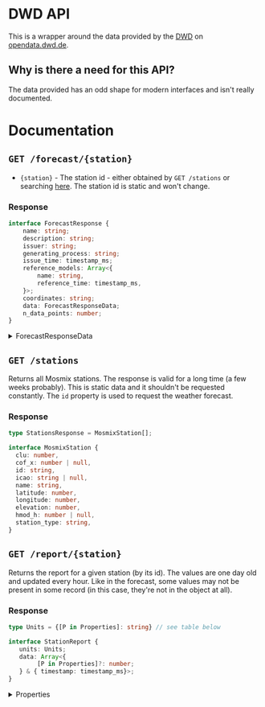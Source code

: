 # DWD API

This is a wrapper around the data provided by the [DWD](https://www.dwd.de/) on [opendata.dwd.de](https://opendata.dwd.de/).

## Why is there a need for this API?

The data provided has an odd shape for modern interfaces and isn't really documented.

# Documentation

## `GET /forecast/{station}`

* `{station}` - The station id - either obtained by `GET /stations` or searching [here](https://www.dwd.de/DE/leistungen/met_verfahren_mosmix/mosmix_stationskatalog.cfg?view=nasPublication). The station id is static and won't change.

### Response

```typescript
interface ForecastResponse {
    name: string;
    description: string;
    issuer: string;
    generating_process: string;
    issue_time: timestamp_ms;
    reference_models: Array<{
        name: string,
        reference_time: timestamp_ms,
    }>;
    coordinates: string;
    data: ForecastResponseData;
    n_data_points: number;
}
```

<details>
<summary>ForecastResponseData</summary>

The response data is an object where all the values are an array of the **same** length.
It can be viewed as a table-like structure:
```typescript
// type ForecastElements = 'temp' | 'dew_point' .... (see table below)

type ForecastResponseData = 
    { [Key in ForecastElements]?: Array<float32 | null>; } & { time_steps: timestamp_ms[]; }
// some elements in the array may be null because they either don't have a value _or_ the value is updated less than other values.


// Note: in e.g. JavaScript (ans JSON) all the values are represented as a `number`, but for other languages that might not be true.
``` 
The property `time_steps` is always present. 

### Properties

For more information take a look at [this](https://opendata.dwd.de/weather/lib/MetElementDefinition.xml).

**Naming**
* `p_*` > probability
* `e_*` > absolute error of ...
* `_{n}h` > last `{n}` hours
* `p{n}{unit}` > 0.`{n}{unit}`

**Units**
* `p` > `%`
* `mm` > millimeters
* `ft` > feet
* `kn` > knots

| Property | Unit | Description | DWD-Name |
| ---------|------|-------------|----------|
|`temp`|K|Temperature 2m above surface|TTT|
|`dew_point`|K|Dewpoint 2m above surface|Td|
|`max_temp`|K|Maximum temperature - within the last 12 hours|TX|
|`min_temp`|K|Minimum temperature - within the last 12 hours|TN|
|`wind_direction`|0Â°..360Â°|Wind direction|DD|
|`wind_speed`|m/s|Wind speed|FF|
|`max_wind_gust_1h`|m/s|Maximum wind gust within the last hour|FX1|
|`max_wind_gust_3h`|m/s|Maximum wind gust within the last 3 hours|FX3|
|`max_wind_gust_12h`|m/s|Maximum wind gust within the last 12 hours|FXh|
|`precipitation_1h_significant_weather`|kg/m2|Total precipitation during the last hour consistent with significant weather|RR1c|
|`precipitation_1h`|kg/m2|Total precipitation during the last hour|RR1|
|`precipitation_3h_significant_weather`|kg/m2|Total precipitation during the last 3 hours consistent with significant weather|RR3c|
|`precipitation_3h`|kg/m2|Total precipitation during the last 3 hours|RR3|
|`snow_rain_eq_1h`|kg/m2|Snow-Rain-Equivalent during the last hour|RRS1c|
|`snow_rain_eq_3h`|kg/m2|Snow-Rain-Equivalent during the last 3 hours|RRS3c|
|`significant_water`|-|Significant Weather|ww|
|`past_weather_6h`|-|Past weather during the last 6 hours|W1W2|
|`total_cloud_cover`|% (0..100)|Total cloud cover|N|
|`effective_cloud_cover`|% (0..100)|Effective cloud cover|Neff|
|`cloud_cover_500ft`|% (0..100)|Cloud cover below 500 ft.|N05|
|`low_cloud_cover`|% (0..100)|Low cloud cover (lower than 2 km)|Nl|
|`midlevel_cloud_cover`|% (0..100)|Midlevel cloud cover (2-7 km)|Nm|
|`high_cloud_cover`|% (0..100)|High cloud cover (>7 km)|Nh|
|`surface_pressure`|Pa|Surface pressure, reduced|PPPP|
|`temp_5cm`|K|Temperature 5cm above surface|T5cm|
|`shortwave_radiation_3h`|kJ/m2|Short wave radiation balance during the last 3 hours|RadS3|
|`global_irradiance`|kJ/m2|Global Irradiance|Rad1h|
|`longwave_radiation_3h`|kJ/m2|Long wave radiation balance during the last 3 hours|RadL3|
|`visibility`|m|Visibility|VV|
|`sunshine_last_hour`|s|Sunshine duration during the last Hour|SunD1|
|`p_wind_gust_25kn_12h`|% (0..100)|Probability of wind gusts >= 25kn within the last 12 hours|FXh25|
|`p_wind_gust_40kn_12h`|% (0..100)|Probability of wind gusts >= 40kn within the last 12 hours|FXh40|
|`p_wind_gust_55kn_12h`|% (0..100)|Probability of wind gusts >= 55kn within the last 12 hours|FXh55|
|`p_fog_1h`|% (0..100)|Probability for fog within the last hour|wwM|
|`p_fog_6h`|% (0..100)|Probability for fog within the last 6 hours|wwM6|
|`p_fog_12h`|% (0..100)|Probability for fog within the last 12 hours|wwMh|
|`p_precipitation_0mm_12h`|% (0..100)|Probability of precipitation > 0.0mm during the last 12 hours|Rh00|
|`p_precipitation_p2mm_6h`|% (0..100)|Probability of precipitation > 0.2mm during the last 6 hours|R602|
|`p_precipitation_p2mm_12h`|% (0..100)|Probability of precipitation > 0.2mm during the last 12 hours|Rh02|
|`p_precipitation_p2mm_24h`|% (0..100)|Probability of precipitation > 0.2mm during the last 24 hours|Rd02|
|`p_precipitation_1mm_12h`|% (0..100)|Probability of precipitation > 1.0mm during the last 12 hours|Rh10|
|`p_precipitation_5mm_6h`|% (0..100)|Probability of precipitation > 5.0mm during the last 6 hours|R650|
|`p_precipitation_5mm_12h`|% (0..100)|Probability of precipitation > 5.0mm during the last 12 hours|Rh50|
|`p_precipitation_5mm_24h`|% (0..100)|Probability of precipitation > 5.0mm during the last 24 hours|Rd50|
|`min_temp_5cm_12h`|K|Minimum surface temperature at 5cm within the last 12 hours|TG|
|`mean_temp_24h`|K|Mean temperature during the last 24 hours|TM|
|`precipitation_duration_1h`|s|Duration of precipitation within the last hour|DRR1|
|`p_drizzle_1h`|% (0..100)|Probability: Occurrence of drizzle within the last hour|wwZ|
|`p_straitform_precipitation_1h`|% (0..100)|Probability: Occurrence of stratiform precipitation within the last hour|wwD|
|`p_convective_precipitation_1h`|% (0..100)|Probability: Occurrence of convective precipitation within the last hour|wwC|
|`p_thunderstorms_1h`|% (0..100)|Probability: Occurrence of thunderstorms within the last hour|wwT|
|`p_liquid_precipitation_1h`|% (0..100)|Probability: Occurrence of liquid precipitation within the last hour|wwL|
|`p_solid_precipitation_1h`|% (0..100)|Probability: Occurrence of solid precipitation within the last hour|wwS|
|`p_freezing_rain_1h`|% (0..100)|Probability: Occurrence of freezing rain within the last hour|wwF|
|`p_precipitation_1h`|% (0..100)|Probability: Occurrence of precipitation within the last hour|wwP|
|`p_visibility_below_1km`|% (0..100)|Probability: Visibility below 1000m|VV10|
|`e_temp`|K|Absolute error temperature 2m above surface|E_TTT|
|`e_wind_speed`|m/s|Absolute error wind speed 10m above surface|E_FF|
|`e_wind_direction`|0Â°..360Â°|Absolute error wind direction|E_DD|
|`e_dew_point`|K|Absolute error dew point 2m above surface|E_Td|
|`precipitation_6h`|kg / m2|Total precipitation during the last 6 hours|RR6|
|`precipitation_6h_significant_weather`|kg / m2|Total precipitation during the last 6 hours consistent with significant weather|RR6c|
|`p_precipitation_0mm_6h`|% (0..100)|Probability of precipitation > 0.0mm during the last 6 hours|R600|
|`p_precipitation_p1mm_1h`|% (0..100)|Probability of precipitation > 0.1 mm during the last hour|R101|
|`p_precipitation_p2mm_1h`|% (0..100)|Probability of precipitation > 0.2 mm during the last hour|R102|
|`p_precipitation_p3mm_1h`|% (0..100)|Probability of precipitation > 0.3 mm during the last hour|R103|
|`p_precipitation_p5mm_1h`|% (0..100)|Probability of precipitation > 0.5 mm during the last hour|R105|
|`p_precipitation_p7mm_1h`|% (0..100)|Probability of precipitation > 0.7 mm during the last hour|R107|
|`p_precipitation_1mm_1h`|% (0..100)|Probability of precipitation > 1.0 mm during the last hour|R110|
|`p_precipitation_2mm_1h`|% (0..100)|Probability of precipitation > 2.0 mm during the last hour|R120|
|`sunshine_duration_yesterday`|s|Yesterdays total sunshine duration |SunD|
|`rel_sunshine_duration_24h`|% (0..100)|Relative sunshine duration within the last 24 hours|RSunD|
|`p_rel_sunshine_duration_24h`|% (0..100)|Probability: relative sunshine duration >  0 % within 24 hours|PSd00|
|`p_rel_sunshine_duration_30p_24h`|% (0..100)|Probability: relative sunshine duration > 30 % within 24 hours|PSd30|
|`p_rel_sunshine_duration_60p_24h`|% (0..100)|Probability: relative sunshine duration > 60 % within 24 hours|PSd60|
|`global_irradiance_1h`|% (0..80)|Global irradiance within the last hour|RRad1|
|`potential_evapotranspiration_24h`|kg / m2|Potential evapotranspiration within the last 24 hours|PEvap|
|`p_precipitation_3mm_1h`|% (0..100)|Probability of precipitation > 3.0 mm during the last hour|R130|
|`p_precipitation_5mm_1h`|% (0..100)|Probability of precipitation > 5.0 mm during the last hour|R150|
|`p_precipitation_10mm_1h`|% (0..100)|Probability of precipitation > 10 mm during the last hour|RR1o1|
|`p_precipitation_15mm_1h`|% (0..100)|Probability of precipitation > 15 mm during the last hour|RR1w1|
|`p_precipitation_25mm_1h`|% (0..100)|Probability of precipitation > 25 mm during the last hour|RR1u1|
|`p_straightform_precipitation_6h`|% (0..100)|Probability: Occurrence of stratiform precipitation within the last 6 hours|wwD6|
|`p_convective_precipitation_6h`|% (0..100)|Probability: Occurrence of convective precipitation within the last 6 hours|wwC6|
|`p_thunderstorms_6h`|% (0..100)|Probability: Occurrence of thunderstorms within the last 6 hours|wwT6|
|`p_precipitation_6h`|% (0..100)|Probability: Occurrence of precipitation within the last 6 hours|wwP6|
|`p_liquid_precipitation_6h`|% (0..100)|Probability: Occurrence of liquid precipitation within the last 6 hours|wwL6|
|`p_freezing_rain_6h`|% (0..100)|Probability: Occurrence of freezing rain within the last 6 hours|wwF6|
|`p_solid_precipitation_6h`|% (0..100)|Probability: Occurrence of solid precipitation within the last 6 hours|wwS6|
|`p_drizzle_6h`|% (0..100)|Probability: Occurrence of drizzle within the last 6 hours|wwZ6|
|`p_fog_24h`|% (0..100)|Probability: Occurrence of fog within the last 24 hours|wwMd|
|`p_gusts_25kn_6h`|% (0..100)|Probability: Occurrence of gusts >= 25kn within the last 6 hours |FX625|
|`p_gusts_40kn_6h`|% (0..100)|Probability: Occurrence of gusts >= 40kn within the last 6 hours |FX640|
|`p_gusts_55kn_6h`|% (0..100)|Probability: Occurrence of gusts >= 55kn within the last 6 hours |FX655|
|`p_straightform_precipitation_12h`|% (0..100)|Probability: Occurrence of stratiform precipitation within the last 12 hours|wwDh|
|`p_convective_precipitation_12h`|% (0..100)|Probability: Occurrence of convective precipitation within the last 12 hours|wwCh|
|`p_thunderstorms_12h`|% (0..100)|Probability: Occurrence of thunderstorms within the last 12 hours|wwTh|
|`p_precipitation_12h`|% (0..100)|Probability: Occurrence of precipitation within the last 12 hours|wwPh|
|`p_liquid_precipitation_12h`|% (0..100)|Probability: Occurrence of liquid precipitation within the last 12 hours|wwLh|
|`p_freezing_rain_12h`|% (0..100)|Probability: Occurrence of freezing rain within the last 12 hours|wwFh|
|`p_solid_precipitation_12h`|% (0..100)|Probability: Occurrence of solid precipitation within the last 12 hours|wwSh|
|`p_drizzle_12h`|% (0..100)|Probability: Occurrence of drizzle within the last 12 hours|wwZh|
|`p_precipitation_1mm_6h`|% (0..100)|Probability of precipitation > 1.0 mm during the last 6 hours|R610|
|`precipitation_12h`|kg / m2|Total precipitation during the last 12 hours|RRh|
|`precipitation_12h_significant_weather`|kg / m2|Total precipitation during the last 12 hours consistent with significant weather|RRhc|
|`significant_weather_3h`|- (0..95)|Significant Weather of the last 3 hours|ww3|
|`liquid_precipitation_1h_significant_weather`|kg / m2|Total liquid precipitation during the last hour consistent with significant weather|RRL1c|
|`p_precipitation_00_24h`|% (0..100)|Probability of precipitation > 0.0 mm during the last 24 hours|Rd00|
|`p_precipitation_1mm_24h`|% (0..100)|Probability of precipitation > 1.0 mm during the last 24 hours|Rd10|
|`precipitation_24h`|kg / m2|Total precipitation during the last 24 hours|RRd|
|`precipitation_24h_significant_weather`|kg / m2|Total precipitation during the last 24 hours consistent with significant weather|RRdc|
|`cloud_cover_low_mid_7km`|% (0..100)|Cloud cover low and mid level clouds below 7000 m|Nlm|
|`p_precipitation_24h`|% (0..100)|Probability: Occurrence of any precipitation within the last 24 hours|wwPd|
|`cloud_base_convective_clouds`|m|Cloud base of convective clouds|H_BsC|
|`p_thunderstorms_24h`|% (0..100)|Probability: Occurrence of thunderstorms within the last 24 hours|wwTd|
|`e_surface_pressure`|Pa|Absolute error surface pressure|E_PPP|
|`sunshine_duration_3h`|s|Sunshine duration during the last three hours|SunD3|
|`opt_significant_weather_1h`|- (0..95)|Optional significant weather (highest priority) during the last hour|WPc11|
|`opt_significant_weather_3h`|- (0..95)|Optional significant weather (highest priority) during the last 3 hours|WPc31|
|`opt_significant_weather_6h`|- (0..95)|Optional significant weather (highest priority) during the last 6 hours|WPc61|
|`opt_significant_weather_12h`|- (0..95)|Optional significant weather (highest priority) during the last 12 hours|WPch1|
|`opt_significant_weather_24h`|- (0..95)|Optional significant weather (highest priority) during the last 24 hours|WPcd1|
|`accumulated_snow_3h`|m|Accumulated new snow amount in 3 hours|Sa3|
|`accumulated_snow_6h`|m|Accumulated new snow amount in 6 hours (amount of 3h values)|Sa6|
|`accumulated_snow_12h`|m|Accumulated new snow amount in 12 hours (amount of 6h values)|Sah|
|`accumulated_snow_24h`|m|Accumulated new snow amount in 24 hours (amount of 12h values)|Sad|
|`p_snow_5cm_6h`|% (0..100)|Probability of > 5cm new snow amount in 6 hours|Sa605|
|`p_snow_10cm_6h`|% (0..100)|Probability of > 10cm new snow amount in 6 hours|Sa610|
|`p_snow_20cm_6h`|% (0..100)|Probability of > 20cm new snow amount in 6 hours|Sa620|
|`p_snow_5cm_12h`|% (0..100)|Probability of > 5cm new snow amount in 12 hours|Sah05|
|`p_snow_10cm_12h`|% (0..100)|Probability of > 10cm new snow amount in 12 hours|Sah10|
|`p_snow_30cm_12h`|% (0..100)|Probability of > 30cm new snow amount in 12 hours|Sah30|
|`p_snow_10cm_24h`|% (0..100)|Probability of > 10cm new snow amount in 24 hours|Sad10|
|`p_snow_30cm_24h`|% (0..100)|Probability of > 30cm new snow amount in 24 hours|Sad30|
|`p_snow_50cm_24h`|% (0..100)|Probability of > 50cm new snow amount in 24 hours|Sad50|
|`snow_depth`|m|Snow depth|SnCv|
</details>

## `GET /stations`

Returns all Mosmix stations. The response is valid for a long time (a few weeks probably).
This is static data and it shouldn't be requested constantly.
The `id` property is used to request the weather forecast.

### Response 

```typescript
type StationsResponse = MosmixStation[];

interface MosmixStation {
  clu: number,
  cof_x: number | null,
  id: string,
  icao: string | null,
  name: string,
  latitude: number,
  longitude: number,
  elevation: number,
  hmod_h: number | null,
  station_type: string,
}
```

## `GET /report/{station}`

Returns the report for a given station (by its id). The values are one day old and updated every hour.
Like in the forecast, some values may not be present in some record (in this case, they're not in the object at all).

### Response 

```typescript
type Units = {[P in Properties]: string} // see table below

interface StationReport {
   units: Units;
   data: Array<{
        [P in Properties]?: number;
   } & { timestamp: timestamp_ms}>;
}
```

<details>
<summary>Properties</summary>

### Properties
| Property | Unit | 
|----------|------|
|`past_weather_1`|CODE_TABLE|
|`global_radiation_last_hour`|W/m2|
|`dry_bulb_temperature_at_2_meter_above_ground`|°C|
|`depth_of_new_snow`|cm|
|`maximum_wind_speed_last_hour`|km/h|
|`precipitation_last_12_hours`|mm|
|`global_radiation_past_24_hours`|W/m2|
|`minimum_temperature_last_12_hours_5_cm_above_ground`|Grad C|
|`mean_wind_direction_during_last_10 min_at_10_meters_above_ground`|°|
|`minimum_of_temperature_at_5_cm_above_ground_for_previous_day`|°C|
|`past_weather_2`|CODE_TABLE|
|`precipitation_amount_last_3_hours`|mm|
|`minimum_temperature_last_12_hours_2_meters_above_ground`|°C|
|`daily_mean_of_temperature_previous_day`|°C|
|`maximum_wind_speed_as_10_minutes_mean_during_last_hour`|km/h|
|`maximum_temperature_last_12_hours_2_meters_above_ground`|°C|
|`maximum_wind_speed_for_previous_day`|km/h|
|`horizontal_visibility`|km|
|`minimum_of_temperature_for_previous_day`|°C|
|`precipitation_amount_last_24_hours`|mm|
|`diffuse_solar_radiation_last_hour`|W/m2|
|`direct_solar_radiation_last_hour`|W/m2|
|`present_weather`|CODE_TABLE|
|`total_time_of_sunshine_past_day`|h|
|`maximum_of_temperature_for_previous_day`|°C|
|`total_time_of_sunshine_during_last_hour`|min|
|`maximum_of_10_minutes_mean_of_wind_speed_for_previous_day`|km/h|
|`direct_solar_radiation_last_24_hours`|W/m2|
|`precipitation_amount_last_6_hours`|mm|
|`total_snow_depth`|cm|
|`mean_wind_speed_during last_10_min_at_10_meters_above_ground`|km/h|
|`cloud_cover_total`|%|
|`precipitation_amount_last_hour`|mm|
|`evaporation/evapotranspiration_last_24_hours`|mm|
|`height_of_base_of_lowest_cloud_above_station`|m|
|`dew_point_temperature_at_2_meter_above_ground`|°C|
|`maximum_wind_speed_during_last_6_hours`|km/h|
|`pressure_reduced_to_mean_sea_level`|hPa|
|`temperature_at_5_cm_above_ground`|°C|
|`sea/water_temperature`|°C|
|`relative_humidity`|%|
</details>
